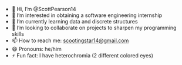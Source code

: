 - 👋 Hi, I’m @ScottPearson14
- 👀 I’m interested in obtaining a software engineering internship 
- 🌱 I’m currently learning data and discrete structures
- 💞️ I’m looking to collaborate on projects to sharpen my programming skills
- 📫 How to reach me: scootingstar14@gmail.com
- 😄 Pronouns: he/him
- ⚡ Fun fact: I have heterochromia (2 different colored eyes)

<!---
ScottPearson14/ScottPearson14 is a ✨ special ✨ repository because its `README.md` (this file) appears on your GitHub profile.
You can click the Preview link to take a look at your changes.
--->
